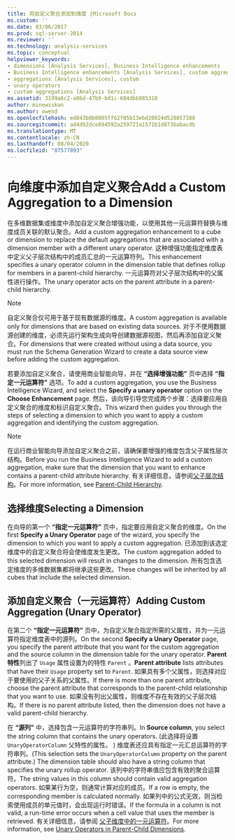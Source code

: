 ```yaml
---
title: 将自定义聚合添加到维度 |Microsoft Docs
ms.custom: ''
ms.date: 03/06/2017
ms.prod: sql-server-2014
ms.reviewer: ''
ms.technology: analysis-services
ms.topic: conceptual
helpviewer_keywords:
- dimensions [Analysis Services], Business Intelligence enhancements
- Business Intelligence enhancements [Analysis Services], custom aggregations
- aggregations [Analysis Services], custom
- unary operators
- custom aggregations [Analysis Services]
ms.assetid: 3199a6c2-a06d-47b9-bd1c-604dbb085318
author: minewiskan
ms.author: owend
ms.openlocfilehash: ed843b8b0005ff62f05b13ebd20024d528857388
ms.sourcegitcommit: ad4d92dce894592a259721a1571b1d8736abacdb
ms.translationtype: MT
ms.contentlocale: zh-CN
ms.lasthandoff: 08/04/2020
ms.locfileid: "87577893"
---
```

# <a name="add-a-custom-aggregation-to-a-dimension"></a><span data-ttu-id="f7534-102">向维度中添加自定义聚合</span><span class="sxs-lookup"><span data-stu-id="f7534-102">Add a Custom Aggregation to a Dimension</span></span>
  <span data-ttu-id="f7534-103">在多维数据集或维度中添加自定义聚合增强功能，以使用其他一元运算符替换与维度成员关联的默认聚合。</span><span class="sxs-lookup"><span data-stu-id="f7534-103">Add a custom aggregation enhancement to a cube or dimension to replace the default aggregations that are associated with a dimension member with a different unary operator.</span></span> <span data-ttu-id="f7534-104">这种增强功能指定维度表中定义父子层次结构中的成员汇总的一元运算符列。</span><span class="sxs-lookup"><span data-stu-id="f7534-104">This enhancement specifies a unary operator column in the dimension table that defines rollup for members in a parent-child hierarchy.</span></span> <span data-ttu-id="f7534-105">一元运算符对父子层次结构中的父属性进行操作。</span><span class="sxs-lookup"><span data-stu-id="f7534-105">The unary operator acts on the parent attribute in a parent-child hierarchy.</span></span>  
  
> [!NOTE]  
>  <span data-ttu-id="f7534-106">自定义聚合仅可用于基于现有数据源的维度。</span><span class="sxs-lookup"><span data-stu-id="f7534-106">A custom aggregation is available only for dimensions that are based on existing data sources.</span></span> <span data-ttu-id="f7534-107">对于不使用数据源创建的维度，必须先运行架构生成向导创建数据源视图，然后再添加自定义聚合。</span><span class="sxs-lookup"><span data-stu-id="f7534-107">For dimensions that were created without using a data source, you must run the Schema Generation Wizard to create a data source view before adding the custom aggregation.</span></span>  
  
 <span data-ttu-id="f7534-108">若要添加自定义聚合，请使用商业智能向导，并在 **“选择增强功能”** 页中选择 **“指定一元运算符”** 选项。</span><span class="sxs-lookup"><span data-stu-id="f7534-108">To add a custom aggregation, you use the Business Intelligence Wizard, and select the **Specify a unary operator** option on the **Choose Enhancement** page.</span></span> <span data-ttu-id="f7534-109">然后，该向导引导您完成两个步骤：选择要应用自定义聚合的维度和标识自定义聚合。</span><span class="sxs-lookup"><span data-stu-id="f7534-109">This wizard then guides you through the steps of selecting a dimension to which you want to apply a custom aggregation and identifying the custom aggregation.</span></span>  
  
> [!NOTE]  
>  <span data-ttu-id="f7534-110">在运行商业智能向导添加自定义聚合之前，请确保要增强的维度包含父子属性层次结构。</span><span class="sxs-lookup"><span data-stu-id="f7534-110">Before you run the Business Intelligence Wizard to add a custom aggregation, make sure that the dimension that you want to enhance contains a parent-child attribute hierarchy.</span></span> <span data-ttu-id="f7534-111">有关详细信息，请参阅[父子层次结构](parent-child-dimension.md)。</span><span class="sxs-lookup"><span data-stu-id="f7534-111">For more information, see [Parent-Child Hierarchy](parent-child-dimension.md).</span></span>  
  
## <a name="selecting-a-dimension"></a><span data-ttu-id="f7534-112">选择维度</span><span class="sxs-lookup"><span data-stu-id="f7534-112">Selecting a Dimension</span></span>  
 <span data-ttu-id="f7534-113">在向导的第一个 **“指定一元运算符”** 页中，指定要应用自定义聚合的维度。</span><span class="sxs-lookup"><span data-stu-id="f7534-113">On the first **Specify a Unary Operator** page of the wizard, you specify the dimension to which you want to apply a custom aggregation.</span></span> <span data-ttu-id="f7534-114">已添加到该选定维度中的自定义聚合将会使维度发生更改。</span><span class="sxs-lookup"><span data-stu-id="f7534-114">The custom aggregation added to this selected dimension will result in changes to the dimension.</span></span> <span data-ttu-id="f7534-115">所有包含选定维度的多维数据集都将继承这些更改。</span><span class="sxs-lookup"><span data-stu-id="f7534-115">These changes will be inherited by all cubes that include the selected dimension.</span></span>  
  
## <a name="adding-custom-aggregation-unary-operator"></a><span data-ttu-id="f7534-116">添加自定义聚合（一元运算符）</span><span class="sxs-lookup"><span data-stu-id="f7534-116">Adding Custom Aggregation (Unary Operator)</span></span>  
 <span data-ttu-id="f7534-117">在第二个 **“指定一元运算符”** 页中，为自定义聚合指定所需的父属性，并为一元运算符指定维度表中的源列。</span><span class="sxs-lookup"><span data-stu-id="f7534-117">On the second **Specify a Unary Operator** page, you specify the parent attribute that you want for the custom aggregation and the source column in the dimension table for the unary operator.</span></span> <span data-ttu-id="f7534-118">**Parent 特性**列出了 `Usage` 属性设置为的特性 `Parent` 。</span><span class="sxs-lookup"><span data-stu-id="f7534-118">**Parent attribute** lists attributes that have their `Usage` property set to `Parent`.</span></span> <span data-ttu-id="f7534-119">如果具有多个父属性，则选择对应于要使用的父子关系的父属性。</span><span class="sxs-lookup"><span data-stu-id="f7534-119">If there is more than one parent attribute, choose the parent attribute that corresponds to the parent-child relationship that you want to use.</span></span> <span data-ttu-id="f7534-120">如果没有列出父属性，则维度不存在有效的父子层次结构。</span><span class="sxs-lookup"><span data-stu-id="f7534-120">If there is no parent attribute listed, then the dimension does not have a valid parent-child hierarchy.</span></span>  
  
 <span data-ttu-id="f7534-121">在 **“源列”** 中，选择包含一元运算符的字符串列。</span><span class="sxs-lookup"><span data-stu-id="f7534-121">In **Source column**, you select the string column that contains the unary operators.</span></span> <span data-ttu-id="f7534-122"> (此选择将设置 `UnaryOperatorColumn` 父特性的属性。 ) 维度表还应具有指定一元汇总运算符的字符串列。</span><span class="sxs-lookup"><span data-stu-id="f7534-122">(This selection sets the `UnaryOperatorColumn` property on the parent attribute.) The dimension table should also have a string column that specifies the unary rollup operator.</span></span> <span data-ttu-id="f7534-123">该列中的字符串值应包含有效的聚合运算符。</span><span class="sxs-lookup"><span data-stu-id="f7534-123">The string values in this column should contain valid aggregation operators.</span></span> <span data-ttu-id="f7534-124">如果某行为空，则通常计算对应的成员。</span><span class="sxs-lookup"><span data-stu-id="f7534-124">If a row is empty, the corresponding member is calculated normally.</span></span> <span data-ttu-id="f7534-125">如果列中的公式无效，则当检索使用成员的单元值时，会出现运行时错误。</span><span class="sxs-lookup"><span data-stu-id="f7534-125">If the formula in a column is not valid, a run-time error occurs when a cell value that uses the member is retrieved.</span></span> <span data-ttu-id="f7534-126">有关详细信息，请参阅 [父子维度中的一元运算符](parent-child-dimension-attributes-unary-operators.md)。</span><span class="sxs-lookup"><span data-stu-id="f7534-126">For more information, see [Unary Operators in Parent-Child Dimensions](parent-child-dimension-attributes-unary-operators.md).</span></span>  
  
  
